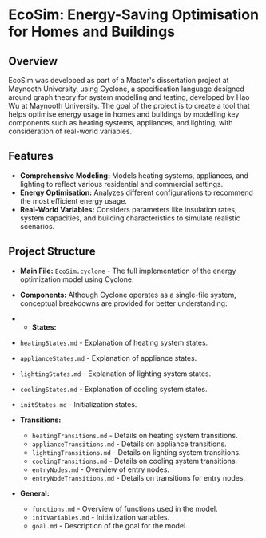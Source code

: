 # EcoSim: Energy-Saving Optimisation for Homes and Buildings

## Overview
EcoSim was developed as part of a Master's dissertation project at Maynooth University, using Cyclone, a specification language designed around graph theory for system modelling and testing, developed by Hao Wu at Maynooth University. The goal of the project is to create a tool that helps optimise energy usage in homes and buildings by modelling key components such as heating systems, appliances, and lighting, with consideration of real-world variables.

## Features
- **Comprehensive Modeling:** Models heating systems, appliances, and lighting to reflect various residential and commercial settings.
- **Energy Optimisation:** Analyzes different configurations to recommend the most efficient energy usage.
- **Real-World Variables:** Considers parameters like insulation rates, system capacities, and building characteristics to simulate realistic scenarios.

## Project Structure
- **Main File:** `EcoSim.cyclone` - The full implementation of the energy optimization model using Cyclone.

- **Components:** Although Cyclone operates as a single-file system, conceptual breakdowns are provided for better understanding:
- 
  - **States:**
 - `heatingStates.md` - Explanation of heating system states.
 - `applianceStates.md` - Explanation of appliance states.
 - `lightingStates.md` - Explanation of lighting system states.
 - `coolingStates.md` - Explanation of cooling system states.
 - `initStates.md` - Initialization states.
   
  - **Transitions:**
    - `heatingTransitions.md` - Details on heating system transitions.
    - `applianceTransitions.md` - Details on appliance transitions.
    - `lightingTransitions.md` - Details on lighting system transitions.
    - `coolingTransitions.md` - Details on cooling system transitions.
    - `entryNodes.md` - Overview of entry nodes.
    - `entryNodeTransitions.md` - Details on transitions for entry nodes.
    
  - **General:**
    - `functions.md` - Overview of functions used in the model.
    - `initVariables.md` - Initialization variables.
    - `goal.md` - Description of the goal for the model.
